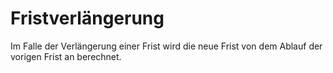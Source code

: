 # Fristverlängerung

Im Falle der Verlängerung einer Frist wird die neue Frist von dem Ablauf der vorigen Frist an berechnet. 


